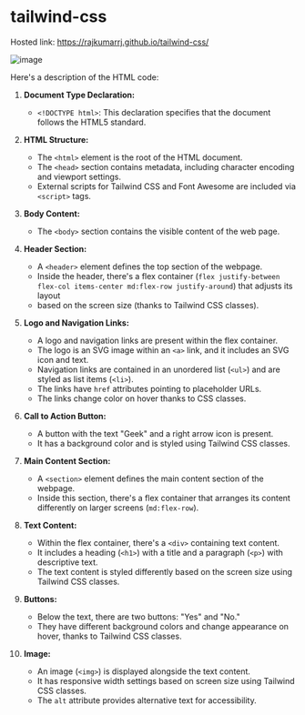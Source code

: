 # tailwind-css
Hosted link: https://rajkumarrj.github.io/tailwind-css/

![image](https://github.com/RajkumarRj/tailwind-css/assets/142428565/0a98fb70-32d3-446e-b69c-ffa24af0563a)

 Here's a description of the HTML code:

1. **Document Type Declaration:**
   - `<!DOCTYPE html>`: This declaration specifies that the document follows the HTML5 standard.

2. **HTML Structure:**
   - The `<html>` element is the root of the HTML document.
   - The `<head>` section contains metadata, including character encoding and viewport settings.
   - External scripts for Tailwind CSS and Font Awesome are included via `<script>` tags.

3. **Body Content:**
   - The `<body>` section contains the visible content of the web page.

4. **Header Section:**
   - A `<header>` element defines the top section of the webpage.
   - Inside the header, there's a flex container (`flex justify-between flex-col items-center md:flex-row justify-around`) that adjusts its layout
   - based on the screen size (thanks to Tailwind CSS classes).

5. **Logo and Navigation Links:**
   - A logo and navigation links are present within the flex container.
   - The logo is an SVG image within an `<a>` link, and it includes an SVG icon and text.
   - Navigation links are contained in an unordered list (`<ul>`) and are styled as list items (`<li>`).
   - The links have `href` attributes pointing to placeholder URLs.
   - The links change color on hover thanks to CSS classes.

6. **Call to Action Button:**
   - A button with the text "Geek" and a right arrow icon is present.
   - It has a background color and is styled using Tailwind CSS classes.

7. **Main Content Section:**
   - A `<section>` element defines the main content section of the webpage.
   - Inside this section, there's a flex container that arranges its content differently on larger screens (`md:flex-row`).

8. **Text Content:**
   - Within the flex container, there's a `<div>` containing text content.
   - It includes a heading (`<h1>`) with a title and a paragraph (`<p>`) with descriptive text.
   - The text content is styled differently based on the screen size using Tailwind CSS classes.

9. **Buttons:**
   - Below the text, there are two buttons: "Yes" and "No."
   - They have different background colors and change appearance on hover, thanks to Tailwind CSS classes.

10. **Image:**
    - An image (`<img>`) is displayed alongside the text content.
    - It has responsive width settings based on screen size using Tailwind CSS classes.
    - The `alt` attribute provides alternative text for accessibility.

